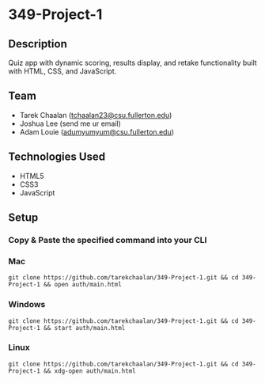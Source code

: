 # 349-Project-1

## Description

Quiz app with dynamic scoring, results display, and retake functionality built with HTML, CSS, and JavaScript.

## Team
- Tarek Chaalan (tchaalan23@csu.fullerton.edu)
- Joshua Lee (send me ur email)
- Adam Louie (adumyumyum@csu.fullerton.edu)

## Technologies Used

- HTML5
- CSS3
- JavaScript

## Setup 
### Copy & Paste the specified command into your CLI

### Mac
```$
git clone https://github.com/tarekchaalan/349-Project-1.git && cd 349-Project-1 && open auth/main.html
```
### Windows
```$
git clone https://github.com/tarekchaalan/349-Project-1.git && cd 349-Project-1 && start auth/main.html
```
### Linux
```$
git clone https://github.com/tarekchaalan/349-Project-1.git && cd 349-Project-1 && xdg-open auth/main.html
```
